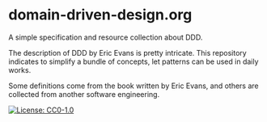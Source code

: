 # domain-driven-design.org

A simple specification and resource collection about DDD.

The description of DDD by Eric Evans is pretty intricate. This repository indicates to simplify a bundle of concepts, let patterns can be used in daily works.

Some definitions come from the book written by Eric Evans, and others are collected from another software engineering.


[![License: CC0-1.0](https://licensebuttons.net/l/zero/1.0/80x15.png)](http://creativecommons.org/publicdomain/zero/1.0/)

